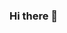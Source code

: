 ### Hi there 👋

<!--
**Ale-xis/Ale-xis** is a ✨ _special_ ✨ repository because its `README.md` (this file) appears on your GitHub profile.

Here are some ideas to get you started:

- 🧠 I’m currently working on Lymbeat, where we want to develop a whole new paradigm of brain-responsive applications
- 🔬 I’m currently researching on Deep Learning-based EEG classification into levels of consciousness
- 🌎 I’m actively looking for researchers and students to join our NeuroTechX London Student Clubs
- 💬 Feel free to reach me [via LinkedIn](https://www.linkedin.com/in/alexispomares/)
